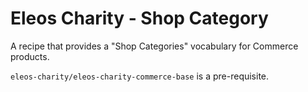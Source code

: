 # Eleos Charity - Shop Category

A recipe that provides a "Shop Categories" vocabulary for Commerce products.

`eleos-charity/eleos-charity-commerce-base` is a pre-requisite.
